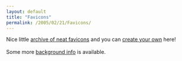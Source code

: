 ```yaml
---
layout: default
title: "Favicons"
permalink: /2005/02/21/Favicons/
---
```


Nice little <a target="_blank" href="http://www.deltatangobravo.com/archives/2004/march/favourite">archive of neat favicons</a> and you can <a href="http://www.chami.com/html-kit/services/favicon/" target="_blank">create your own</a> here!<br/><br/>Some more <a target="_blank" href="http://www.winterdrache.de/freeware/png2ico/favicon.html">background info</a> is available.<br type="_moz"/>